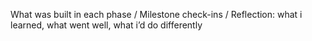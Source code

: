 What was built in each phase / Milestone check-ins / Reflection: what i learned, what went well, what i’d do differently
